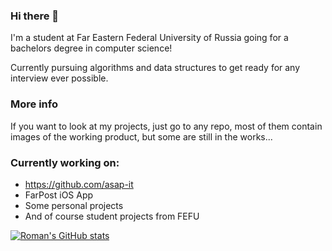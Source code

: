 ### Hi there 👋

I'm a student at Far Eastern Federal University of Russia going for a bachelors degree in computer science!

Currently pursuing algorithms and data structures to get ready for any interview ever possible.

### More info
If you want to look at my projects, just go to any repo, most of them contain images of the working product, but some are still in the works...

### Currently working on:
- https://github.com/asap-it
- FarPost iOS App
- Some personal projects
- And of course student projects from FEFU

[![Roman's GitHub stats](https://github-readme-stats.vercel.app/api?username=romanesin)](https://github.com/anuraghazra/github-readme-stats)

<!--
**RomanEsin/RomanEsin** is a ✨ _special_ ✨ repository because its `README.md` (this file) appears on your GitHub profile.

Here are some ideas to get you started:

- 🔭 I’m currently working on ...
- 🌱 I’m currently learning ...
- 👯 I’m looking to collaborate on ...
- 🤔 I’m looking for help with ...
- 💬 Ask me about ...
- 📫 How to reach me: ...
- 😄 Pronouns: ...
- ⚡ Fun fact: ...
-->
